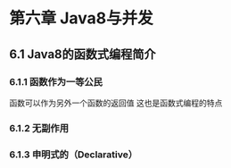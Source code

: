 # 第六章 Java8与并发

## 6.1 Java8的函数式编程简介


### 6.1.1 函数作为一等公民
函数可以作为另外一个函数的返回值 这也是函数式编程的特点

### 6.1.2 无副作用



###  6.1.3 申明式的（Declarative）



